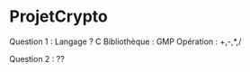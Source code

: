 # ProjetCrypto


Question 1 :
    Langage ? C
    Bibliothèque : GMP
    Opération : +,-,*,/
    
Question 2 :
    ??
    